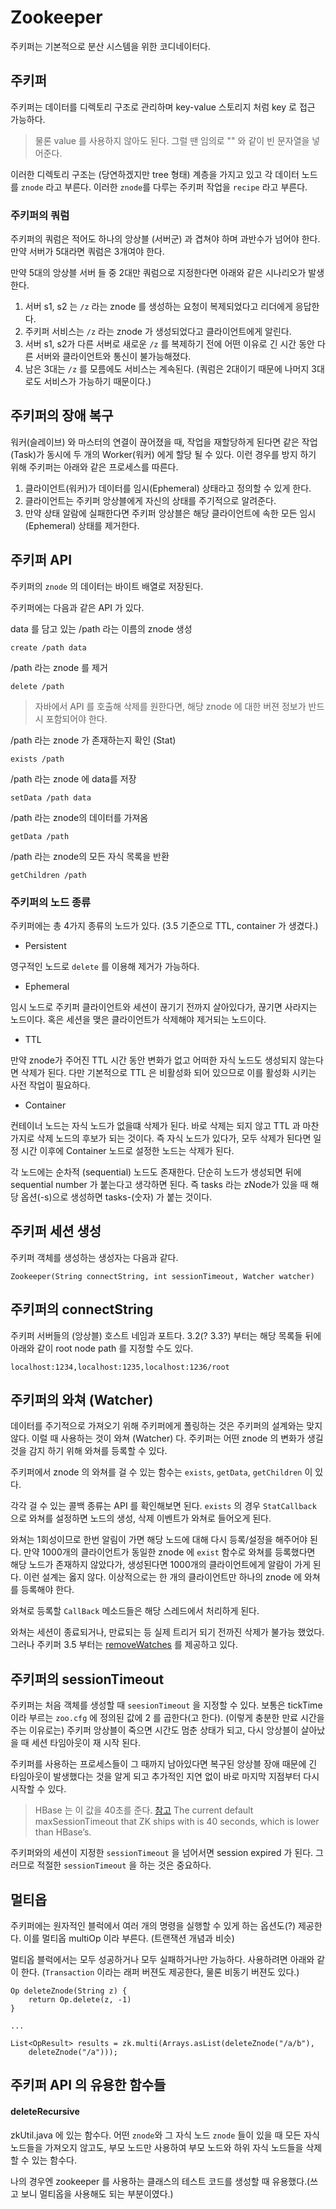 # Zookeeper
주키퍼는 기본적으로 분산 시스템을 위한 코디네이터다.

## 주키퍼
주키퍼는 데이터를 디렉토리 구조로 관리하며 key-value 스토리지 처럼 key 로 접근 가능하다.

> 물론 value 를 사용하지 않아도 된다. 그럴 땐 임의로 "" 와 같이 빈 문자열을 넣어준다.

이러한 디렉토리 구조는 (당연하겠지만 tree 형태) 계층을 가지고 있고 각 데이터 노드를 `znode` 라고 부른다. 이러한 `znode`를 다루는 주키퍼 작업을 `recipe` 라고 부른다.

### 주키퍼의 쿼럼
주키퍼의 쿼럼은 적어도 하나의 앙상블 (서버군) 과 겹쳐야 하며 과반수가 넘어야 한다. 만약 서버가 5대라면 쿼럼은 3개여야 한다.

만약 5대의 앙상블 서버 들 중 2대만 쿼럼으로 지정한다면 아래와 같은 시나리오가 발생한다.

1. 서버 s1, s2 는 `/z` 라는 znode 를 생성하는 요청이 복제되었다고 리더에게 응답한다.
2. 주키퍼 서비스는 `/z` 라는 znode 가 생성되었다고 클라이언트에게 알린다.
3. 서버 s1, s2가 다른 서버로 새로운 `/z` 를 복제하기 전에 어떤 이유로 긴 시간 동안 다른 서버와 클라이언트와 통신이 불가능해졌다.
4. 남은 3대는 `/z` 를 모름에도 서비스는 계속된다. (쿼럼은 2대이기 때문에 나머지 3대로도 서비스가 가능하기 때문이다.)

## 주키퍼의 장애 복구
워커(슬레이브) 와 마스터의 연결이 끊어졌을 때, 작업을 재할당하게 된다면 같은 작업(Task)가 동시에 두 개의 Worker(워커) 에게 할당 될 수 있다. 이런 경우를 방지 하기 위해 주키퍼는 아래와 같은 프로세스를 따른다.

1. 클라이언트(워커)가 데이터를 임시(Ephemeral) 상태라고 정의할 수 있게 한다.
2. 클라이언트는 주키퍼 앙상블에게 자신의 상태를 주기적으로 알려준다.
3. 만약 상태 알람에 실패한다면 주키퍼 앙상블은 해당 클라이언트에 속한 모든 임시(Ephemeral) 상태를 제거한다.


## 주키퍼 API
주키퍼의 `znode` 의 데이터는 바이트 배열로 저장된다.

주키퍼에는 다음과 같은 API 가 있다.

data 를 담고 있는 /path 라는 이름의 znode 생성
```
create /path data
```

/path 라는 znode 를 제거
```
delete /path
```

> 자바에서 API 를 호출해 삭제를 원한다면, 해당 znode 에 대한 버젼 정보가 반드시 포함되어야 한다.

/path 라는 znode 가 존재하는지 확인 (Stat)
```
exists /path
```

/path 라는 znode 에 data를 저장
```
setData /path data
```

/path 라는 znode의 데이터를 가져옴
```
getData /path
```

/path 라는 znode의 모든 자식 목록을 반환
```
getChildren /path
```

### 주키퍼의 노드 종류

주키퍼에는 총 4가지 종류의 노드가 있다. (3.5 기준으로 TTL, container 가 생겼다.)

- Persistent

영구적인 노드로 `delete` 를 이용해 제거가 가능하다.
- Ephemeral

임시 노드로 주키퍼 클라이언트와 세션이 끊기기 전까지 살아있다가, 끊기면 사라지는 노드이다. 혹은 세션을 맺은 클라이언트가 삭제해야 제거되는 노드이다.
- TTL

만약 znode가 주어진 TTL 시간 동안 변화가 없고 어떠한 자식 노드도 생성되지 않는다면 삭제가 된다. 다만 기본적으로 TTL 은 비활성화 되어 있으므로 이를 활성화 시키는 사전 작업이 필요하다.
- Container

컨테이너 노드는 자식 노드가 없을떄 삭제가 된다. 바로 삭제는 되지 않고 TTL 과 마찬가지로 삭제 노드의 후보가 되는 것이다. 즉 자식 노드가 있다가, 모두 삭제가 된다면 일정 시간 이후에 Container 노드로 설정한 노드는 삭제가 된다.

각 노드에는 순차적 (sequential) 노드도 존재한다. 단순히 노드가 생성되면 뒤에 sequential number 가 붙는다고 생각하면 된다. 즉 tasks 라는 zNode가 있을 때 해당 옵션(-s)으로 생성하면 tasks-(숫자) 가 붙는 것이다.

## 주키퍼 세션 생성
주키퍼 객체를 생성하는 생성자는 다음과 같다.

```
Zookeeper(String connectString, int sessionTimeout, Watcher watcher)
```

## 주키퍼의 connectString
주키퍼 서버들의 (앙상블) 호스트 네임과 포트다. 3.2(? 3.3?) 부터는 해당 목록들 뒤에 아래와 같이 root node path 를 지정할 수도 있다.

```
localhost:1234,localhost:1235,localhost:1236/root
```

## 주키퍼의 와쳐 (Watcher)
데이터를 주기적으로 가져오기 위해 주키퍼에게 폴링하는 것은 주키퍼의 설계와는 맞지 않다. 이럴 때 사용하는 것이 와쳐 (Watcher) 다. 주키퍼는 어떤 znode 의 변화가 생길 것을 감지 하기 위해 와쳐를 등록할 수 있다.

주키퍼에서 znode 의 와쳐를 걸 수 있는 함수는 `exists`, `getData`, `getChildren` 이 있다.

각각 걸 수 있는 콜백 종류는 API 를 확인해보면 된다. `exists` 의 경우 `StatCallback` 으로 와쳐를 설정하면 노드의 생성, 삭제 이벤트가 와쳐로 들어오게 된다.

와쳐는 1회성이므로 한번 알림이 가면 해당 노드에 대해 다시 등록/설정을 해주어야 된다. 만약 1000개의 클라이언트가 동일한 znode 에 `exist` 함수로 와쳐를 등록했다면 해당 노드가 존재하지 않았다가, 생성된다면 1000개의 클라이언트에게 알람이 가게 된다. 이런 설계는 옳지 않다. 이상적으로는 한 개의 클라이언트만 하나의 znode 에 와쳐를 등록해야 한다.

와쳐로 등록할 `CallBack` 메소드들은 해당 스레드에서 처리하게 된다.

와쳐는 세션이 종료되거나, 만료되는 등 실제 트리거 되기 전까진 삭제가 불가능 했었다. 그러나 주키퍼 3.5 부터는 [removeWatches](https://zookeeper.apache.org/doc/r3.5.0-alpha/api/org/apache/zookeeper/ZooKeeper.html#removeWatches) 를 제공하고 있다.

## 주키퍼의 sessionTimeout
주키퍼는 처음 객체를 생성할 때 `seesionTimeout` 을 지정할 수 있다. 보통은 tickTime 이라 부르는 `zoo.cfg` 에 정의된 값에 2 를 곱한다(고 한다). (이렇게 충분한 만료 시간을 주는 이유로는) 주키퍼 앙상블이 죽으면 시간도 멈춘 상태가 되고, 다시 앙상블이 살아났을 때 세션 타임아웃이 재 시작 된다.

주키퍼를 사용하는 프로세스들이 그 때까지 남아있다면 복구된 앙상블 장애 때문에 긴 타임아웃이 발생했다는 것을 알게 되고 추가적인 지연 없이 바로 마지막 지점부터 다시 시작할 수 있다.

> HBase 는 이 값을 40초를 준다. [참고](https://hbase.apache.org/book.html#important_configurations) The current default maxSessionTimeout that ZK ships with is 40 seconds, which is lower than HBase’s.

주키퍼와의 세션이 지정한 `sessionTimeout` 을 넘어서면 session expired 가 된다. 그러므로 적절한 `sessionTimeout` 을 하는 것은 중요하다.

## 멀티옵
주키퍼에는 원자적인 블럭에서 여러 개의 명령을 실행할 수 있게 하는 옵션도(?) 제공한다.
이를 멀티옵 multiOp 이라 부른다. (트랜잭션 개념과 비슷)

멀티옵 블럭에서는 모두 성공하거나 모두 실패하거나만 가능하다. 사용하려면 아래와 같이 한다.
(`Transaction` 이라는 래퍼 버젼도 제공한다, 물론 비동기 버젼도 있다.)

```
Op deleteZnode(String z) {
    return Op.delete(z, -1)
}

...

List<OpResult> results = zk.multi(Arrays.asList(deleteZnode("/a/b"),
    deleteZnode("/a")));
```

## 주키퍼 API 의 유용한 함수들

#### deleteRecursive

zkUtil.java 에 있는 함수다. 어떤 `znode`와 그 자식 노드 `znode` 들이 있을 때 모든 자식 노드들을 가져오지 않고도, 부모 노드만 사용하여 부모 노드와 하위 자식 노드들을 삭제할 수 있는 함수다.

나의 경우엔 zookeeper 를 사용하는 클래스의 테스트 코드를 생성할 때 유용했다.(쓰고 보니 멀티옵을 사용해도 되는 부분이였다.)

